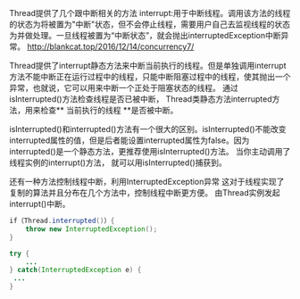 Thread提供了几个跟中断相关的方法
interrupt:用于中断线程。调用该方法的线程的状态为将被置为"中断"状态，但不会停止线程，需要用户自己去监视线程的状态为并做处理。一旦线程被置为“中断状态”，就会抛出interruptedException中断异常。
http://blankcat.top/2016/12/14/concurrency7/

Thread提供了interrupt静态方法来中断当前执行的线程。但是单独调用interrupt方法不能中断正在运行过程中的线程，只能中断阻塞过程中的线程，使其抛出一个异常，也就说，它可以用来中断一个正处于阻塞状态的线程。
通过isInterrupted()方法检查线程是否已被中断，
Thread类静态方法interrupted方法，用来检查** 当前执行的线程 **是否被中断。

isInterrupted()和interrupted()方法有一个很大的区别。isInterrupted()不能改变interrupted属性的值，但是后者能设置interrupted属性为false。因为interrupted()是一个静态方法，更推荐使用isInterrupted()方法。
当你主动调用了线程实例的interrupt()方法， 就可以用isInterrupted()捕获到。

还有一种方法控制线程中断，利用InterruptedException异常
这对于线程实现了复制的算法并且分布在几个方法中，控制线程中断更方便。
由Thread实例发起interrupt()中断。
```java
if（Thread.interrupted()）{
    throw new InterruptedException();
}
```

```java
try {
    ...
} catch(InterruptedException e) {
 ...
}
```

